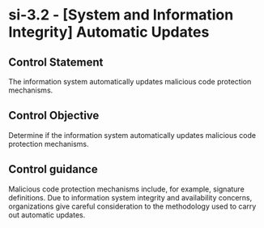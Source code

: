 # si-3.2 - \[System and Information Integrity\] Automatic Updates

## Control Statement

The information system automatically updates malicious code protection mechanisms.

## Control Objective

Determine if the information system automatically updates malicious code protection mechanisms.

## Control guidance

Malicious code protection mechanisms include, for example, signature definitions. Due to information system integrity and availability concerns, organizations give careful consideration to the methodology used to carry out automatic updates.
